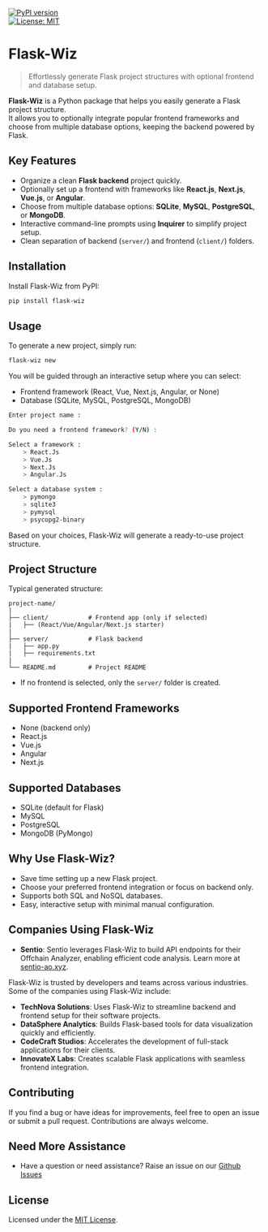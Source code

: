 [![PyPI version](https://badge.fury.io/py/flask-wiz.svg)](https://pypi.org/project/flask-wiz/)  
[![License: MIT](https://img.shields.io/badge/License-MIT-yellow.svg)](https://opensource.org/licenses/MIT)

# Flask-Wiz

> Effortlessly generate Flask project structures with optional frontend and database setup.

**Flask-Wiz** is a Python package that helps you easily generate a Flask project structure.  
It allows you to optionally integrate popular frontend frameworks and choose from multiple database options, keeping the backend powered by Flask.

## Key Features

- Organize a clean **Flask backend** project quickly.
- Optionally set up a frontend with frameworks like **React.js**, **Next.js**, **Vue.js**, or **Angular**.
- Choose from multiple database options: **SQLite**, **MySQL**, **PostgreSQL**, or **MongoDB**.
- Interactive command-line prompts using **Inquirer** to simplify project setup.
- Clean separation of backend (`server/`) and frontend (`client/`) folders.

## Installation

Install Flask-Wiz from PyPI:

```bash
pip install flask-wiz
```

## Usage

To generate a new project, simply run:

```bash
flask-wiz new
```

You will be guided through an interactive setup where you can select:
- Frontend framework (React, Vue, Next.js, Angular, or None)
- Database (SQLite, MySQL, PostgreSQL, MongoDB)

```bash
Enter project name :

Do you need a frontend framework? (Y/N) : 

Select a framework :
    > React.Js
    > Vue.Js
    > Next.Js
    > Angular.Js

Select a database system :
    > pymongo
    > sqlite3
    > pymysql
    > psycopg2-binary

```

Based on your choices, Flask-Wiz will generate a ready-to-use project structure.

## Project Structure

Typical generated structure:

```
project-name/
|
├── client/           # Frontend app (only if selected)
|   ├── (React/Vue/Angular/Next.js starter)
|
├── server/           # Flask backend
|   ├── app.py
|   ├── requirements.txt
|
└── README.md         # Project README
```

- If no frontend is selected, only the `server/` folder is created.

## Supported Frontend Frameworks

- None (backend only)
- React.js
- Vue.js
- Angular
- Next.js

## Supported Databases

- SQLite (default for Flask)
- MySQL
- PostgreSQL
- MongoDB (PyMongo)

## Why Use Flask-Wiz?

- Save time setting up a new Flask project.
- Choose your preferred frontend integration or focus on backend only.
- Supports both SQL and NoSQL databases.
- Easy, interactive setup with minimal manual configuration.

## Companies Using Flask-Wiz
- **Sentio**: Sentio leverages Flask-Wiz to build API endpoints for their Offchain Analyzer, enabling efficient code analysis. Learn more at [sentio-ao.xyz](https://sentio-ao.xyz).

Flask-Wiz is trusted by developers and teams across various industries. Some of the companies using Flask-Wiz include:
- **TechNova Solutions**: Uses Flask-Wiz to streamline backend and frontend setup for their software projects.
- **DataSphere Analytics**: Builds Flask-based tools for data visualization quickly and efficiently.
- **CodeCraft Studios**: Accelerates the development of full-stack applications for their clients.
- **InnovateX Labs**: Creates scalable Flask applications with seamless frontend integration.

## Contributing

If you find a bug or have ideas for improvements, feel free to open an issue or submit a pull request. Contributions are always welcome.

## Need More Assistance

- Have a question or need assistance? Raise an issue on our [Github Issues](https://github.com/krishvsoni/flask-wiz/issues)

## License

Licensed under the [MIT License](LICENSE).